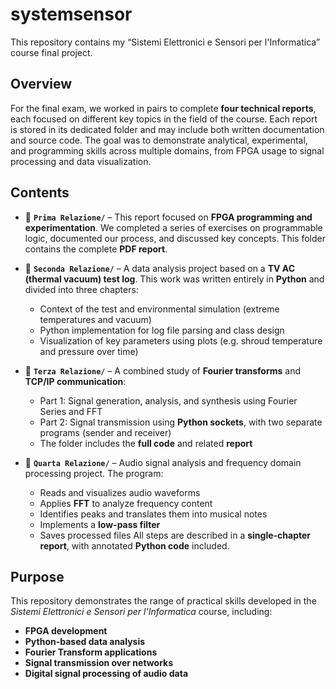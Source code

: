 # systemsensor

This repository contains my “Sistemi Elettronici e Sensori per l'Informatica” course final project.

## Overview

For the final exam, we worked in pairs to complete **four technical reports**, each focused on different key topics in the field of the course. Each report is stored in its dedicated folder and may include both written documentation and source code. The goal was to demonstrate analytical, experimental, and programming skills across multiple domains, from FPGA usage to signal processing and data visualization.

## Contents

* 📁 **`Prima Relazione/`** – This report focused on **FPGA programming and experimentation**.
  We completed a series of exercises on programmable logic, documented our process, and discussed key concepts. This folder contains the complete **PDF report**.

* 📁 **`Seconda Relazione/`** – A data analysis project based on a **TV AC (thermal vacuum) test log**.
  This work was written entirely in **Python** and divided into three chapters:

  * Context of the test and environmental simulation (extreme temperatures and vacuum)
  * Python implementation for log file parsing and class design
  * Visualization of key parameters using plots (e.g. shroud temperature and pressure over time)

* 📁 **`Terza Relazione/`** – A combined study of **Fourier transforms** and **TCP/IP communication**:

  * Part 1: Signal generation, analysis, and synthesis using Fourier Series and FFT
  * Part 2: Signal transmission using **Python sockets**, with two separate programs (sender and receiver)
  * The folder includes the **full code** and related **report**

* 📁 **`Quarta Relazione/`** – Audio signal analysis and frequency domain processing project.
  The program:

  * Reads and visualizes audio waveforms
  * Applies **FFT** to analyze frequency content
  * Identifies peaks and translates them into musical notes
  * Implements a **low-pass filter**
  * Saves processed files
    All steps are described in a **single-chapter report**, with annotated **Python code** included.

## Purpose

This repository demonstrates the range of practical skills developed in the *Sistemi Elettronici e Sensori per l'Informatica* course, including:

* **FPGA development**
* **Python-based data analysis**
* **Fourier Transform applications**
* **Signal transmission over networks**
* **Digital signal processing of audio data**
